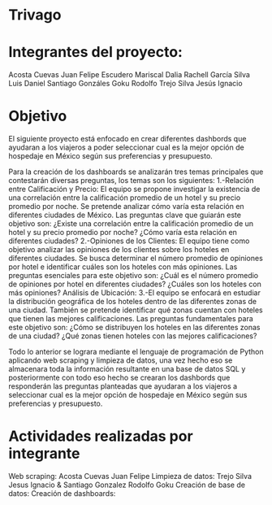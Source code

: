 # Trivago

# Integrantes del proyecto:
Acosta Cuevas Juan Felipe
Escudero Mariscal Dalia Rachell
García Silva Luis Daniel
Santiago Gonzáles Goku Rodolfo
Trejo Silva Jesús Ignacio

# Objetivo
El siguiente proyecto está enfocado en crear diferentes dashbords que ayudaran a los viajeros a poder seleccionar cual es la mejor opción de hospedaje en México según sus preferencias y presupuesto. 

Para la creación de los dashboards se analizarán tres temas principales que contestarán diversas preguntas, los temas son los siguientes:
1.-Relación entre Calificación y Precio: 
El equipo se propone investigar la existencia de una correlación entre la calificación promedio de un hotel y su precio promedio por noche. Se pretende analizar cómo varía esta relación en diferentes ciudades de México. Las preguntas clave que guiarán este objetivo son:
¿Existe una correlación entre la calificación promedio de un hotel y su precio promedio por noche?
¿Cómo varía esta relación en diferentes ciudades?
2.-Opiniones de los Clientes: 
El equipo tiene como objetivo analizar las opiniones de los clientes sobre los hoteles en diferentes ciudades. Se busca determinar el número promedio de opiniones por hotel e identificar cuáles son los hoteles con más opiniones. Las preguntas esenciales para este objetivo son:
¿Cuál es el número promedio de opiniones por hotel en diferentes ciudades?
¿Cuáles son los hoteles con más opiniones?
Análisis de Ubicación: 
3.-El equipo se enfocará en estudiar la distribución geográfica de los hoteles dentro de las diferentes zonas de una ciudad. También se pretende identificar qué zonas cuentan con hoteles que tienen las mejores calificaciones. Las preguntas fundamentales para este objetivo son:
¿Cómo se distribuyen los hoteles en las diferentes zonas de una ciudad?
¿Qué zonas tienen hoteles con las mejores calificaciones?


Todo lo anterior se lograra mediante el lenguaje de programación de Python aplicando web scraping y limpieza de datos, una vez hecho eso se almacenara toda la información resultante en una base de datos SQL y posteriormente con todo eso hecho se crearan los dashbords que responderán las preguntas planteadas que ayudaran a los viajeros a seleccionar cual es la mejor opción de hospedaje en México según sus preferencias y presupuesto.

# Actividades realizadas por integrante
Web scraping: Acosta Cuevas Juan Felipe
Limpieza de datos:
Trejo Silva Jesus Ignacio & Santiago Gonzalez Rodolfo Goku
Creación de base de datos: 
Creación de dashboards:
